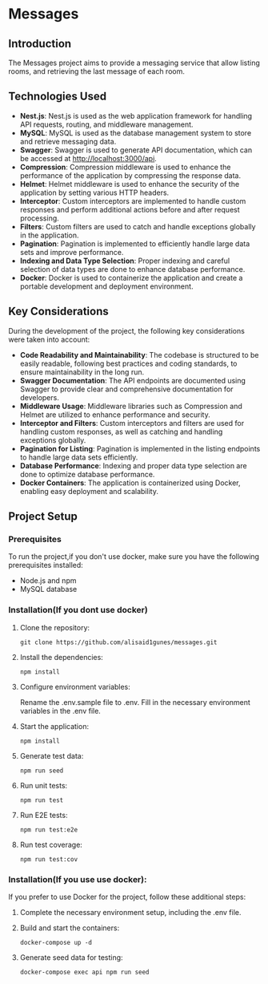 # Messages

## Introduction

The Messages project aims to provide a messaging service that allow listing rooms, and retrieving the last message of each room.

## Technologies Used

- **Nest.js**: Nest.js is used as the web application framework for handling API requests, routing, and middleware management.
- **MySQL**: MySQL is used as the database management system to store and retrieve messaging data.
- **Swagger**: Swagger is used to generate API documentation, which can be accessed at [http://localhost:3000/api](http://localhost:3000/api).
- **Compression**: Compression middleware is used to enhance the performance of the application by compressing the response data.
- **Helmet**: Helmet middleware is used to enhance the security of the application by setting various HTTP headers.
- **Interceptor**: Custom interceptors are implemented to handle custom responses and perform additional actions before and after request processing.
- **Filters**: Custom filters are used to catch and handle exceptions globally in the application.
- **Pagination**: Pagination is implemented to efficiently handle large data sets and improve performance.
- **Indexing and Data Type Selection**: Proper indexing and careful selection of data types are done to enhance database performance.
- **Docker**: Docker is used to containerize the application and create a portable development and deployment environment.


## Key Considerations

During the development of the project, the following key considerations were taken into account:

- **Code Readability and Maintainability**: The codebase is structured to be easily readable, following best practices and coding standards, to ensure maintainability in the long run.
- **Swagger Documentation**: The API endpoints are documented using Swagger to provide clear and comprehensive documentation for developers.
- **Middleware Usage**: Middleware libraries such as Compression and Helmet are utilized to enhance performance and security.
- **Interceptor and Filters**: Custom interceptors and filters are used for handling custom responses, as well as catching and handling exceptions globally.
- **Pagination for Listing**: Pagination is implemented in the listing endpoints to handle large data sets efficiently.
- **Database Performance**: Indexing and proper data type selection are done to optimize database performance.
- **Docker Containers**: The application is containerized using Docker, enabling easy deployment and scalability.

## Project Setup

### Prerequisites

To run the project,if you don't use docker, make sure you have the following prerequisites installed:

- Node.js and npm
- MySQL database

### Installation(If you dont use docker)

1. Clone the repository:

   ```shell
   git clone https://github.com/alisaid1gunes/messages.git
2. Install the dependencies: 
    
   ```shell
   npm install
3. Configure environment variables:

    Rename the .env.sample file to .env.
    Fill in the necessary environment variables in the .env file.
4. Start the application:
     ```shell
    npm install
5. Generate test data:
      ```shell
    npm run seed
6. Run unit tests:
    ```shell
    npm run test
7. Run E2E tests:
    ```shell
    npm run test:e2e
8. Run test coverage:
    ```shell
    npm run test:cov

### Installation(If you use use docker):
If you prefer to use Docker for the project, follow these additional steps:

1. Complete the necessary environment setup, including the .env file.

2. Build and start the containers:
    ```shell
    docker-compose up -d
3. Generate seed data for testing:
    ```shell
    docker-compose exec api npm run seed
